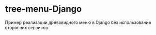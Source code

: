 # tree-menu-Django
Пример реализации древовидного меню в Django без использование сторонних сервисов

